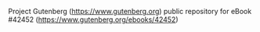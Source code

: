 Project Gutenberg (https://www.gutenberg.org) public repository for eBook #42452 (https://www.gutenberg.org/ebooks/42452)
